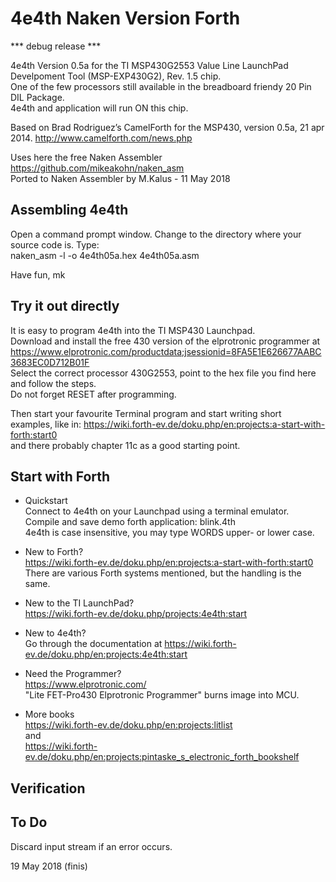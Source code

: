 # 4e4th Naken Version Forth

*** debug release ***

4e4th Version 0.5a for the TI MSP430G2553 Value Line LaunchPad Develpoment Tool (MSP-EXP430G2), Rev. 1.5 chip.  
One of the few processors still available in the breadboard friendy 20 Pin DIL Package.  
4e4th and application will run ON this chip.

Based on Brad Rodriguez’s CamelForth for the MSP430, version 0.5a, 21 apr 2014. http://www.camelforth.com/news.php

Uses here the free Naken Assembler https://github.com/mikeakohn/naken_asm  
Ported to Naken Assembler by M.Kalus - 11 May 2018 

## Assembling 4e4th
Open a command prompt window. Change to the directory where your source code is. Type:  
naken_asm -l -o 4e4th05a.hex 4e4th05a.asm 

Have fun, mk

## Try it out directly
It is easy to program 4e4th into the TI MSP430 Launchpad.  
Download and install the free 430 version of the elprotronic programmer at  
 https://www.elprotronic.com/productdata;jsessionid=8FA5E1E626677AABC3683EC0D712B01F  
Select the correct processor 430G2553, point to the hex file you find here and follow the steps.  
Do not forget RESET after programming.

Then start your favourite Terminal program and start writing short examples, like in:   https://wiki.forth-ev.de/doku.php/en:projects:a-start-with-forth:start0  
and there probably chapter 11c as a good starting point.

## Start with Forth  
- Quickstart  
Connect to 4e4th on your Launchpad using a terminal emulator.  
Compile and save demo forth application: blink.4th  
4e4th is case insensitive, you may type WORDS upper- or lower case.

- New to Forth?  
https://wiki.forth-ev.de/doku.php/en:projects:a-start-with-forth:start0  
There are various Forth systems mentioned, but the handling is the same.

- New to the TI LaunchPad?  
https://wiki.forth-ev.de/doku.php/projects:4e4th:start

- New to 4e4th?  
Go through the documentation at https://wiki.forth-ev.de/doku.php/en:projects:4e4th:start

- Need the Programmer?  
https://www.elprotronic.com/  
"Lite FET-Pro430 Elprotronic Programmer" burns image into MCU.

- More books  
https://wiki.forth-ev.de/doku.php/en:projects:litlist  
and  
https://wiki.forth-ev.de/doku.php/en:projects:pintaske_s_electronic_forth_bookshelf

## Verification

## To Do
Discard input stream if an error occurs.

19 May 2018   (finis)
